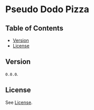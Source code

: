 # Pseudo Dodo Pizza

## Table of Contents
- [Version](#version)
- [License](#license)

## Version
`0.0.0`.

## License
See [License](LICENSE).
